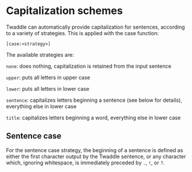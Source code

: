 # Capitalization schemes

Twaddle can automatically provide capitalization for sentences, according to
a variety of strategies. This is applied with the case function:

`[case:<strategy>]`

The available strategies are:

`none`: does nothing, capitalization is retained from the input sentence

`upper`: puts all letters in upper case

`lower`: puts all letters in lower case

`sentence`: capitalizes letters beginning a sentence (see below for details), everything else in lower case

`title`: capitalizes letters beginning a word, everything else in lower case

## Sentence case

For the sentence case strategy, the beginning of a sentence is defined as
either the first character output by the Twaddle sentence, or any character
which, ignoring whitespace, is immediately preceded by `.`, `!`, or `?`.